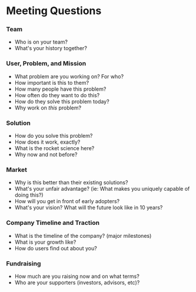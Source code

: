 # Meeting Questions

### Team
- Who is on your team?
- What's your history together?

### User, Problem, and Mission
- What problem are you working on? For who?
- How important is this to them?
- How many people have this problem?
- How often do they want to do this?
- How do they solve this problem today?
- Why work on _this_ problem?

### Solution
- How do you solve this problem?
- How does it work, exactly?
- What is the rocket science here?
- Why now and not before?

### Market
- Why is this better than their existing solutions?
- What's your unfair advantage? (ie: What makes you uniquely capable of doing this?)
- How will you get in front of early adopters?
- What's your vision? What will the future look like in 10 years?

### Company Timeline and Traction
- What is the timeline of the company? (major milestones)
- What is your growth like?
- How do users find out about you?

### Fundraising
- How much are you raising now and on what terms?
- Who are your supporters (investors, advisors, etc)?
